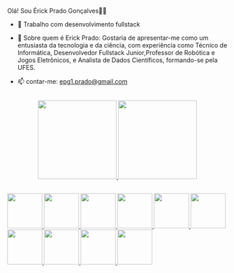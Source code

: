  Olá! Sou Érick Prado Gonçalves👋🤠


- 🔭 Trabalho com desenvolvimento fullstack

- 💬 Sobre  quem é Erick Prado:
  Gostaria de apresentar-me como um entusiasta da tecnologia e da ciência, com experiência como Técnico de Informática, Desenvolvedor Fullstack Junior,Professor de Robótica e Jogos Eletrônicos, e Analista de Dados Científicos, formando-se pela UFES.

- 📫 contar-me:
  epg1.prado@gmail.com
  
  ##
  
<div align = "center">
  <a href="https://github.com/ErickPrado101">
  <img height="180em" src="https://github-readme-stats.vercel.app/api?username=ErickPrado101&show_icons=&theme=dark&include_all_commits=true&count_private=true"/>
  <img height="180em" src="https://github-readme-stats.vercel.app/api/top-langs/?username=ErickPrado101&layout=compact&langs_count=7&theme=dark"/>  
</div> 
 
 ##
 <img aligin ="center" height="80" widht="80" src="https://cdn.jsdelivr.net/gh/devicons/devicon/icons/python/python-original-wordmark.svg" /> <img aligin ="center" height="80" widht="80" src="https://cdn.jsdelivr.net/gh/devicons/devicon/icons/java/java-original-wordmark.svg" /> <img aligin ="center" height="80" widht="80" src="https://cdn.jsdelivr.net/gh/devicons/devicon/icons/lua/lua-plain-wordmark.svg" /> <img aligin ="center" height="80" widht="80" src="https://cdn.jsdelivr.net/gh/devicons/devicon/icons/cplusplus/cplusplus-original.svg" /> <img aligin ="center" height="80" widht="80" src="https://cdn.jsdelivr.net/gh/devicons/devicon/icons/html5/html5-original-wordmark.svg" /> <img aligin ="center" height="80" widht="80" src="https://cdn.jsdelivr.net/gh/devicons/devicon/icons/css3/css3-original-wordmark.svg"> <img  aligin ="center" height="80" widht="80"  src="https://cdn.jsdelivr.net/gh/devicons/devicon/icons/javascript/javascript-original.svg" /> <img aligin ="center" height="80" widht="80"  src="https://cdn.jsdelivr.net/gh/devicons/devicon/icons/mysql/mysql-original-wordmark.svg" /> <img aligin ="center" height="80" widht="80" src="https://cdn.jsdelivr.net/gh/devicons/devicon/icons/arduino/arduino-original-wordmark.svg" /> <img aligin ="center" height="80" widht="80" src="https://cdn.jsdelivr.net/gh/devicons/devicon/icons/raspberrypi/raspberrypi-original-wordmark.svg" />
          
          
          
          
 
